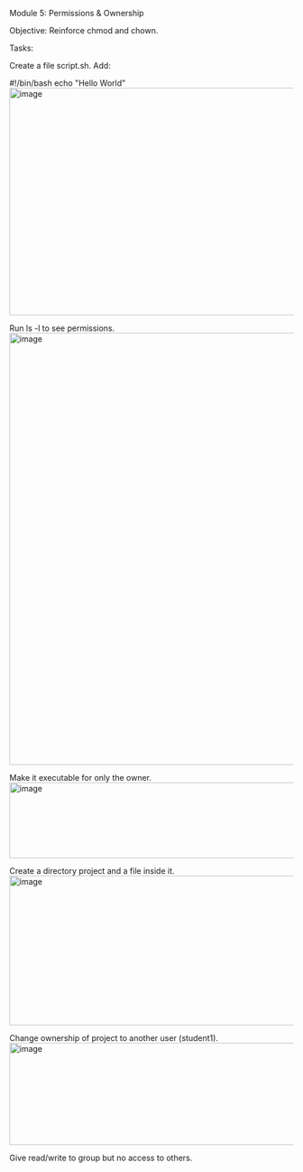Module 5: Permissions & Ownership

Objective: Reinforce chmod and chown.

Tasks:

Create a file script.sh. Add:

#!/bin/bash
echo "Hello World"
<img width="606" height="403" alt="image" src="https://github.com/user-attachments/assets/11a19b98-5e3d-487c-9c3a-f356e510ffe6" />


Run ls -l to see permissions.
<img width="697" height="765" alt="image" src="https://github.com/user-attachments/assets/e7479457-596b-45ab-9fe4-c670ac58e418" />


Make it executable for only the owner.
<img width="773" height="134" alt="image" src="https://github.com/user-attachments/assets/c2753106-1088-4965-91d1-79d0609bac61" />

Create a directory project and a file inside it.
<img width="613" height="265" alt="image" src="https://github.com/user-attachments/assets/c9a6aa02-d15a-467f-bfc2-e269ec1fc81a" />

Change ownership of project to another user (student1).
<img width="519" height="181" alt="image" src="https://github.com/user-attachments/assets/7aa41861-e1af-49a2-8fd1-67eb861f09d3" />

Give read/write to group but no access to others.
